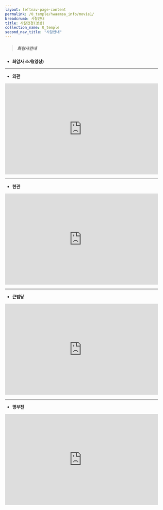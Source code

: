 ```yaml
---
layout: leftnav-page-content
permalink: /0_temple/hwaamsa_info/movie1/
breadcrumb: 사찰안내
title: 사찰전경(영상)
collection_name: 0_temple
second_nav_title: "사찰안내"
---
```


> ##### **화암사안내**

* **화암사 소개(영상)**
---

* **외관**

<iframe width="100%"
        height="300"
        src="https://youtube.com/embed/PuJxzhJwnZk"
        frameborder="0"
        allow="autoplay; encrypted-media"
        allowfullscreen></iframe>

---

* **현관**

<iframe width="100%"
        height="300"        
        src="https://youtube.com/embed/YQHywMpCJAo"
        frameborder="0"
        allow="autoplay; encrypted-media"
        allowfullscreen></iframe>

---

* **큰법당**

<iframe width="100%"
        height="300"
        src="https://youtube.com/embed/hL4mlbdikHE"
        frameborder="0"
        allow="autoplay; encrypted-media"
        allowfullscreen></iframe>

---

* **명부전**

<iframe width="100%"
        height="300"
        src="https://youtube.com/embed/FjwN0NoSBVQ"
        frameborder="0"
        allow="autoplay; encrypted-media"
        allowfullscreen></iframe>
